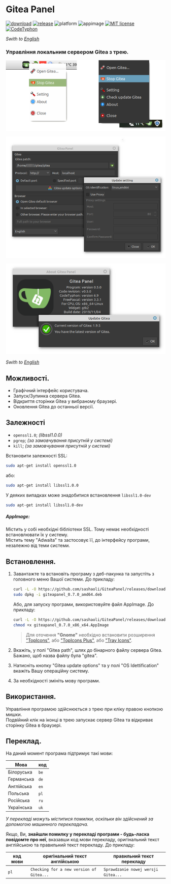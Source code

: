 # Gitea Panel

[![download]](https://github.com/sashaoli/GiteaPanel/releases/latest) [![release]](https://github.com/sashaoli/GiteaPanel/releases/latest) ![platform] ![appimage] [![MIT license][license]](./LICENSE.md) [![CodeTyphon][typhon]](https://www.pilotlogic.com/sitejoom/)

*Swith to [English](./README_EN.md)*

### Управління локальним сервером Gitea з трею.

![ScreenMenu](resource/ScreenMenu.png)

![ScreenSeting](resource/ScreenSeting.png)

![ScreenAbout](resource/ScreenAbout.png)

*Swith to [English](./README_EN.md)*

## Можливості.
- Графічний інтерфейс користувача.
- Запуск/Зупинка сервера Gitea.
- Відкриття сторінки Gitea у вибраному браузері.
- Оновлення Gitea до останньої версії.

## Залежності
- `openssl1.0`; *(libssl1.0.0)*
- `pgrep`; *(за замовчування присутній у системі)*
- `kill`; *(за замовчування присутній у системі)*

Встановити залежності SSL:
```bash
sudo apt-get install openssl1.0
```
або:
```bash
sudo apt-get install libssl1.0.0
```
У деяких випадках може знадобитися встановлення `libssl1.0-dev`
```Bash
sudo apt-get install libssl1.0-dev
```

##### AppImage:
Містить у собі необхідні бібліотеки SSL. Тому немає необхідності встановлювати їх у систему.</br> Містить тему "Adwaita" та застосовує її, до інтерфейсу програми, незалежно від теми системи.

## Встановлення.
1. Завантажте та встановіть програму з деб-пакунка та запустіть з головного меню Вашої системи. До прикладу:
    ```bash
    curl -L -O https://github.com/sashaoli/GiteaPanel/releases/download/v0.7.0/giteapanel_0.7.0_amd64.deb
    sudo dpkg -i giteapanel_0.7.0_amd64.deb
    ```
    Або, для запуску програми, використовуйте файл AppImage. До прикладу:
    ```bash
    curl -L -O https://github.com/sashaoli/GiteaPanel/releases/download/v0.7.0/giteapanel_0.7.0_x86_x64.AppImage
    chmod +x giteapanel_0.7.0_x86_x64.AppImage
    ```
    > Для оточення **"Gnome"** необхідно встановити розширення ["TopIcons"](https://extensions.gnome.org/extension/495/topicons/), або ["TopIcons Plus"](https://extensions.gnome.org/extension/1031/topicons/), або ["Tray Icons"](https://extensions.gnome.org/extension/1503/tray-icons/).

2.  Вкажіть, у полі "Gitea path", шлях до бінарного файлу сервера Gitea. Бажано, щоб назва файлу була "gitea".
3.  Натисніть кнопку "Gitea update options" та у полі "OS Idettification" вкажіть Вашу операційну систему.
4.  За необхідності змініть мову програми.

## Використання.
Управління програмою здійснюється з трею при кліку правою кнопкою мишки.</br>Подвійний клік на іконці в трею запускає сервер Gitea та відкриває сторінку Gitea в браузері.

## Переклад.
На даний момент програма підтримує такі мови:

| Мова       | код  |
| ---------- | ---- |
| Білоруська | `be` |
| Германська | `de` |
| Англійська | `en` |
| Польська   | `pl` |
| Російська  | `ru` |
| Українська | `uk` |

*У перекладі можуть міститися помилки, оскільки він здійснений за допомогою машинного перекладача.*

Якщо, Ви, **знайшли помилку у перекладі програми - будь-ласка повідомте про неї**, вказавши код мови перекладу, оригінальний текст англійською та правильний текст перекладу. До прикладу:

| код мови | оригінальний текст англійською           | правильний текст перекладу          |
| -------- | ---------------------------------------- | ----------------------------------- |
| `pl`     | `Checking for a new version of Gitea...` | `Sprawdzanie nowej wersji Gitea...` |

[download]: https://img.shields.io/github/downloads/sashaoli/GiteaPanel/total?style=flat
[release]:  https://img.shields.io/github/v/release/sashaoli/Giteapanel?style=flat
[platform]: https://img.shields.io/badge/platform-linux--64%20%7C%20linux--32-red
[appimage]: https://img.shields.io/badge/AppImage-x86__x64%20%7C%20i386-9cf
[license]:  http://img.shields.io/badge/license-MIT-brightgreen.svg
[typhon]:   https://img.shields.io/badge/CodeTyphon-7.20-green.svg
